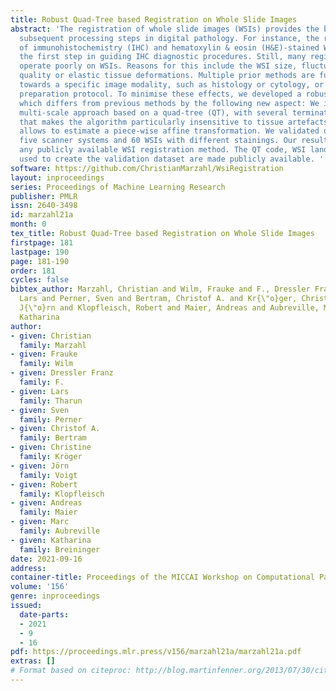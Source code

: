 ```yaml
---
title: Robust Quad-Tree based Registration on Whole Slide Images
abstract: 'The registration of whole slide images (WSIs) provides the basis for many
  subsequent processing steps in digital pathology. For instance, the registration
  of immunohistochemistry (IHC) and hematoxylin & eosin (H&E)-stained WSIs is usually
  the first step in guiding IHC diagnostic procedures. Still, many registration methods
  operate poorly on WSIs. Reasons for this include the WSI size, fluctuating image
  quality or elastic tissue deformations. Multiple prior methods are further specialised
  towards a specific image modality, such as histology or cytology, or rely on a specific
  preparation protocol. To minimise these effects, we developed a robust WSI registration,
  which differs from previous methods by the following new aspect: We introduce a
  multi-scale approach based on a quad-tree (QT), with several termination criteria
  that makes the algorithm particularly insensitive to tissue artefacts and that further
  allows to estimate a piece-wise affine transformation. We validated our method on
  five scanner systems and 60 WSIs with different stainings. Our results outperformed
  any publicly available WSI registration method. The QT code, WSI landmarks and tools
  used to create the validation dataset are made publicly available. '
software: https://github.com/ChristianMarzahl/WsiRegistration
layout: inproceedings
series: Proceedings of Machine Learning Research
publisher: PMLR
issn: 2640-3498
id: marzahl21a
month: 0
tex_title: Robust Quad-Tree based Registration on Whole Slide Images
firstpage: 181
lastpage: 190
page: 181-190
order: 181
cycles: false
bibtex_author: Marzahl, Christian and Wilm, Frauke and F., Dressler Franz and Tharun,
  Lars and Perner, Sven and Bertram, Christof A. and Kr{\"o}ger, Christine and Voigt,
  J{\"o}rn and Klopfleisch, Robert and Maier, Andreas and Aubreville, Marc and Breininger,
  Katharina
author:
- given: Christian
  family: Marzahl
- given: Frauke
  family: Wilm
- given: Dressler Franz
  family: F.
- given: Lars
  family: Tharun
- given: Sven
  family: Perner
- given: Christof A.
  family: Bertram
- given: Christine
  family: Kröger
- given: Jörn
  family: Voigt
- given: Robert
  family: Klopfleisch
- given: Andreas
  family: Maier
- given: Marc
  family: Aubreville
- given: Katharina
  family: Breininger
date: 2021-09-16
address:
container-title: Proceedings of the MICCAI Workshop on Computational Pathology
volume: '156'
genre: inproceedings
issued:
  date-parts:
  - 2021
  - 9
  - 16
pdf: https://proceedings.mlr.press/v156/marzahl21a/marzahl21a.pdf
extras: []
# Format based on citeproc: http://blog.martinfenner.org/2013/07/30/citeproc-yaml-for-bibliographies/
---
```

